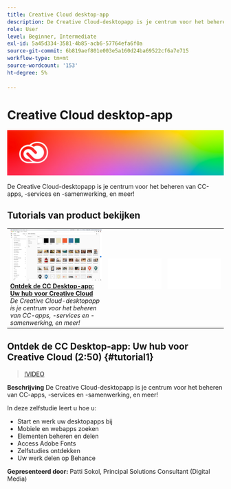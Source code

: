 ```yaml
---
title: Creative Cloud desktop-app
description: De Creative Cloud-desktopapp is je centrum voor het beheren van CC-apps, -services en -samenwerking, en meer!
role: User
level: Beginner, Intermediate
exl-id: 5a45d334-3581-4b85-acb6-57764efa6f0a
source-git-commit: 6b819aef801e003e5a160d24ba69522cf6a7e715
workflow-type: tm+mt
source-wordcount: '153'
ht-degree: 5%

---
```


# Creative Cloud desktop-app

![Hoofdafbeelding van zelfstudie](../assets/CCDA.jpg)

De Creative Cloud-desktopapp is je centrum voor het beheren van CC-apps, -services en -samenwerking, en meer!

## Tutorials van product bekijken

<table style="table-layout:fixed">
<tr>
 <td>
   <a href="creativeclouddesktopapp.md#tutorial1">
      <img alt="Ontdek de CC Desktop-app: Uw hub voor Creative Cloud" src="../assets/ccda_overview_sokol_thumbnail.jpg" />
   </a>
    <div>
   <a href="creativeclouddesktopapp.md#tutorial1"><strong>Ontdek de CC Desktop-app: Uw hub voor Creative Cloud</strong></a>
    </div>
    <em>De Creative Cloud-desktopapp is je centrum voor het beheren van CC-apps, -services en -samenwerking, en meer!</em>
    <br>
  </td>
  <td>
    <img alt="Spacer" src="../assets/Whitespacer.png" />
    <div>
    <br>
  </td>
  <td>
    <img alt="Spacer" src="../assets/Whitespacer.png" />
    <div>
    <br>
  </td>
</tr>
</table>

## Ontdek de CC Desktop-app: Uw hub voor Creative Cloud (2:50) {#tutorial1}

>[!VIDEO](https://video.tv.adobe.com/v/327095?hidetitle=true)

**Beschrijving**
De Creative Cloud-desktopapp is je centrum voor het beheren van CC-apps, -services en -samenwerking, en meer!

In deze zelfstudie leert u hoe u:
* Start en werk uw desktopapps bij
* Mobiele en webapps zoeken
* Elementen beheren en delen
* Access Adobe Fonts
* Zelfstudies ontdekken
* Uw werk delen op Behance

**Gepresenteerd door:**
Patti Sokol, Principal Solutions Consultant (Digital Media)
